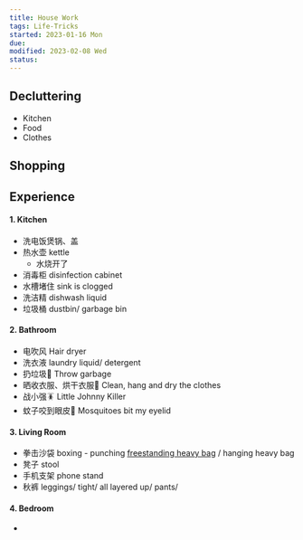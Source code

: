 ```yaml
---
title: House Work
tags: Life-Tricks   
started: 2023-01-16 Mon
due: 
modified: 2023-02-08 Wed
status: 
---
```

## Decluttering
- Kitchen
- Food
- Clothes
## Shopping

## Experience
#### 1. Kitchen
- 洗电饭煲锅、盖
- 热水壶 kettle 
	- 水烧开了 
- 消毒柜 disinfection cabinet
- 水槽堵住 sink is clogged
- 洗洁精 dishwash liquid
- 垃圾桶 dustbin/ garbage bin
#### 2. Bathroom
- 电吹风 Hair dryer 
- 洗衣液 laundry liquid/ detergent
- 扔垃圾🚮 Throw garbage
- 晒收衣服、烘干衣服👔 Clean, hang and dry the clothes
- 战小强🪳 Little Johnny Killer
- 蚊子咬到眼皮🦟 Mosquitoes bit my eyelid
#### 3. Living Room
- 拳击沙袋 boxing - punching <u>freestanding heavy bag</u> / hanging heavy bag
- 凳子 stool
- 手机支架 phone stand
- 秋裤 leggings/ tight/ all layered up/ pants/ 
#### 4. Bedroom
- 